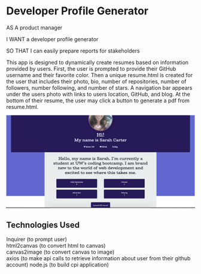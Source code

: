 # Developer Profile Generator

AS A product manager

I WANT a developer profile generator

SO THAT I can easily prepare reports for stakeholders

This app is designed to dynamically create resumes based on information provided by users. First, the user is prompted to provide their GitHub username and their favorite color. Then a unique resume.html is created for the user that includes their photo, bio, number of repositories, number of followers, number following, and number of stars. A navigation bar appears under the users photo with links to users location, GitHub, and blog.
At the bottom of their resume, the user may click a button to generate a pdf from resume.html.

<img src='resume.png' alt='resume'>

## Technologies Used

Inquirer (to prompt user) <br/>
html2canvas (to convert html to canvas) <br/>
canvas2image (to convert canvas to image) <br/>
axios (to make api calls to retrieve information about user from their github account)
node.js (to build cpi application)